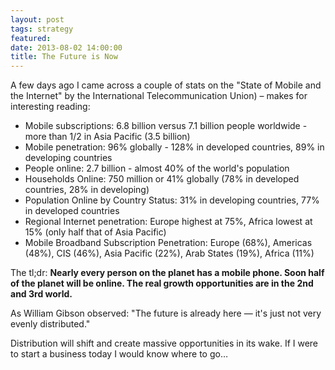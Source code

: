 ```yaml
---
layout: post
tags: strategy
featured: 
date: 2013-08-02 14:00:00
title: The Future is Now
---
```

A few days ago I came across a couple of stats on the "State of Mobile and the Internet" by the International Telecommunication Union) – makes for interesting reading:

- Mobile subscriptions: 6.8 billion versus 7.1 billion people worldwide - more than 1/2 in Asia Pacific (3.5 billion)
- Mobile penetration: 96% globally - 128% in developed countries, 89% in developing countries
- People online: 2.7 billion - almost 40% of the world's population
- Households Online: 750 million or 41% globally (78% in developed countries, 28% in developing)
- Population Online by Country Status: 31% in developing countries, 77% in developed countries
- Regional Internet penetration: Europe highest at 75%, Africa lowest at 15% (only half that of Asia Pacific)
- Mobile Broadband Subscription Penetration: Europe (68%), Americas (48%), CIS (46%), Asia Pacific (22%), Arab States (19%), Africa (11%)

The tl;dr: **Nearly every person on the planet has a mobile phone. Soon half of the planet will be online. The real growth opportunities are in the 2nd and 3rd world.**

As William Gibson observed: "The future is already here — it's just not very evenly distributed."

Distribution will shift and create massive opportunities in its wake. If I were to start a business today I would know where to go… 
